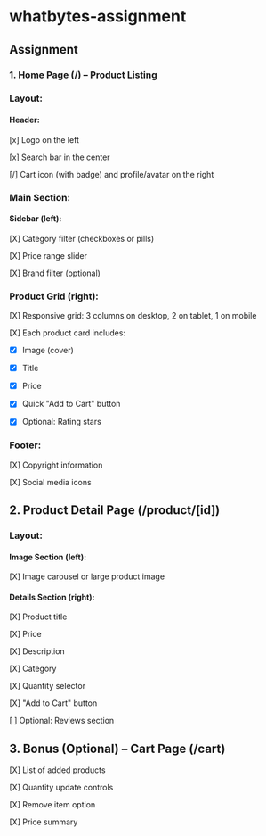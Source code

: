 # whatbytes-assignment

## Assignment

### 1. Home Page (/) – Product Listing

### Layout:
#### Header:

[x] Logo on the left

[x] Search bar in the center

[/] Cart icon (with badge) and profile/avatar on the right


### Main Section:
#### Sidebar (left):

[X] Category filter (checkboxes or pills)

[X] Price range slider

[X] Brand filter (optional)


### Product Grid (right):
[X] Responsive grid: 3 columns on desktop, 2 on tablet, 1 on mobile

[X] Each product card includes:
    
- [X] Image (cover)
- [X] Title
- [X] Price
- [X] Quick "Add to Cart" button
- [X] Optional: Rating stars


### Footer:
[X] Copyright information

[X] Social media icons



## 2. Product Detail Page (/product/[id])
### Layout:
#### Image Section (left):
[X] Image carousel or large product image


#### Details Section (right):
[X] Product title

[X] Price

[X] Description

[X] Category

[X] Quantity selector

[X] "Add to Cart" button

[ ] Optional: Reviews section



## 3. Bonus (Optional) – Cart Page (/cart)
[X] List of added products

[X] Quantity update controls

[X] Remove item option

[X] Price summary
